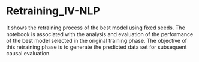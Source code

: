 # Retraining_IV-NLP
It shows the retraining process of the best model using fixed seeds. The notebook is associated with the analysis and evaluation of the performance of the best model selected in the original training phase. The objective of this retraining phase is to generate the predicted data set for subsequent causal evaluation.
